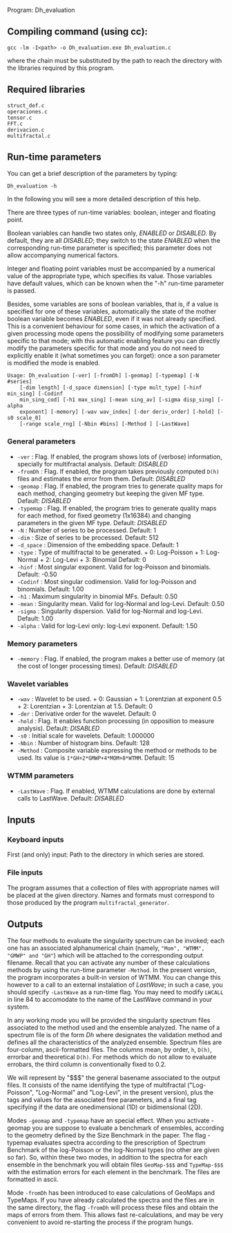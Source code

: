 Program: Dh_evaluation

## Compiling command (using cc):

	gcc -lm -I<path> -o Dh_evaluation.exe Dh_evaluation.c

where the chain _<path>_ must be substituted by the path to reach the directory with the libraries required by this program.

## Required libraries

	struct_def.c
	operaciones.c
	tensor.c
	FFT.c
	derivacion.c
	multifractal.c

## Run-time parameters 

You can get a brief description of the parameters by typing:

	Dh_evaluation -h
In the following you will see a more detailed description of this help.

There are three types of run-time variables: boolean, integer and floating 
point. 

Boolean variables can handle two states only, _ENABLED_ or _DISABLED_. By
default, they are all _DISABLED_; they switch to the state _ENABLED_ when the
corresponding run-time parameter is specified; this parameter does not allow
accompanying numerical factors.

Integer and floating point variables must be accompanied by a numerical value
of the appropriate type, which specifies its value. Those variables have
default values, which can be known when the "-h" run-time parameter is passed.

Besides, some variables are sons of boolean variables, that is, if a value
is specified for one of these variables, automatically the state of the mother
boolean variable becomes _ENABLED_, even if it was not already specified. This
is a convenient behaviour for some cases, in which the activation of a given
processing mode opens the possibility of modifying some parameters specific to
that mode; with this automatic enabling feature you can directly modify the
parameters specific for that mode and you do not need to explicitly enable it
(what sometimes you can forget): once a son parameter is modified the mode is
enabled. 

	Usage: Dh_evaluation [-ver] [-fromDh] [-geomap] [-typemap] [-N #series] 
		[-dim length] [-d_space dimension] [-type mult_type] [-hinf min_sing] [-Codinf
		min_sing_cod] [-h1 max_sing] [-mean sing_av] [-sigma disp_sing] [-alpha
		exponent] [-memory] [-wav wav_index] [-der deriv_order] [-hold] [-s0 scale_0]
		[-range scale_rng] [-Nbin #bins] [-Method ] [-LastWave] 

### General parameters

 * `-ver` : Flag. If enabled, the program shows lots of (verbose) information,
	specially for multifractal analysis. Default: _DISABLED_
 * `-fromDh` : Flag. If enabled, the program takes previously computed `D(h)` files
	and estimates the error from them.
	Default: _DISABLED_
 * `-geomap` : Flag. If enabled, the program tries to generate quality maps
	for each method, changing geometry but keeping the given MF type.
 	Default: _DISABLED_
 * `-typemap` : Flag. If enabled, the program tries to generate quality maps
	for each method, for fixed geometry (1x16384) and changing parameters in
	the given MF type.
 	Default: _DISABLED_
 * `-N` : Number of series to be processed. Default: 1
 * `-dim` : Size of series to be processed. Default: 512
 * `-d_space` : Dimension of the embedding space. Default: 1
 * `-type` : Type of multifractal to be generated.
        + 0: Log-Poisson
        + 1: Log-Normal
        + 2: Log-Levi
        + 3: Binomial
 	Default: 0
 * `-hinf` : Most singular exponent. Valid for log-Poisson and binomials. Default: -0.50
 * `-Codinf` : Most singular codimension. Valid for log-Poisson and binomials. Default: 1.00
 * `-h1` : Maximum singularity in binomial MFs. Default: 0.50
 * `-mean` : Singularity mean. Valid for log-Normal and log-Levi. Default: 0.50
 * `-sigma` : Singularity dispersion. Valid for log-Normal and log-Levi.
	Default: 1.00
 * `-alpha` : Valid for log-Levi only: log-Levi exponent. Default: 1.50

### Memory parameters
* `-memory` : Flag. If enabled, the program makes a better use of memory (at the
cost of longer processing times). Default: _DISABLED_

### Wavelet variables
* `-wav` : Wavelet to be used.
        + 0: Gaussian
        + 1: Lorentzian at exponent 0.5
        + 2: Lorentzian
        + 3: Lorentzian at 1.5.
	Default:  0 
* `-der` : Derivative order for the wavelet. Default:  0
* `-hold` : Flag. It enables function processing (in opposition to
	measure analysis). Default: _DISABLED_
* `-s0` : Initial scale for wavelets. Default:  1.000000
* `-Nbin` : Number of histogram bins. Default: 128
* `-Method` : Composite variable expressing the method or methods to be used. 
	Its value is `1*GH+2*GMWP+4*MOM+8*WTMM`. Default: 15

### WTMM parameters 
* `-LastWave` : Flag. If enabled, WTMM calculations are done by external calls to
 	LastWave. Default: _DISABLED_

## Inputs

### Keyboard inputs

First (and only) input: Path to the directory in which series are stored.

### File inputs

The program assumes that a collection of files with appropriate names will be
placed at the given directory. Names and formats must correspond to those
produced by the program `multifractal_generator`.

## Outputs

The four methods to evaluate the singularity spectrum can be invoked; each one
has an associated alphanumerical chain (namely, `"Mom", "WTMM", "GMWP" and
"GH"`) which will be attached to the corresponding output filename. Recall that
you can activate any number of these calculations methods by using the
run-time parameter `-Method`. In the present version, the program incorporates a
built-in version of WTMM. You can change this however to a call to an external
instalation of _LastWave_; in such a case, you should specify `-LastWave` as a
run-time flag. You may need to modify `LWCALL` in line 84 to accomodate to the 
name of the LastWave command in your system.

In any working mode you will be provided the singularity spectrum files
associated to the method used and the ensemble analyzed. The name of a
spectrum file is of the form _Dh_<Method>_<Ensemble>_ where _<Method>_
designates the validation method and <Ensemble> defines all the
characteristics of the analyzed ensemble. Spectrum files are four-column,
ascii-formatted files. The columns mean, by order, `h`, `D(h)`, errorbar and
theoretical `D(h)`. For methods which do not allow to evaluate errobars, the
third column is conventionally fixed to 0.2.

We will represent by "$$$" the general basename associated to the output
files. It consists of the name identifying the type of multifractal
("Log-Poisson", "Log-Normal" and "Log-Levi", in the present version), plus the
tags and values for the associated free parameters, and a final tag specifying
if the data are onedimensional (1D) or bidimensional (2D).

Modes `-geomap` and `-typemap` have an special effect. When you activate -geomap
you are suppose to evaluate a benchmark of ensembles, according to the
geometry defined by the Size Benchmark in the paper. The flag -typemap
evaluates spectra according to the prescription of Spectrum Benchmark of the
log-Poisson or the log-Normal types (no other are given so far). So, within
these two modes, in addition to the spectra for each ensemble in the benchmark
you will obtain files `GeoMap-$$$` and `TypeMap-$$$` with the estimation errors
for each element in the benchmark. The files are formatted in ascii.

Mode `-fromDh` has been introduced to ease calculations of GeoMaps and
TypeMaps. If you have already calculated the spectra and the files are in the
same directory, the flag `-fromDh` will process these files and obtain the maps
of errors from them. This allows fast re-calculations, and may be very
convenient to avoid re-starting the process if the program hungs.

